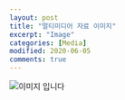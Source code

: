 ```yaml
---
layout: post
title: "멀티미디어 자료 이미지"
excerpt: "Image"
categories: [Media]
modified: 2020-06-05
comments: true
---
```


![이미지 입니다](https://ziteun.github.io/img/login_header_logo.png)